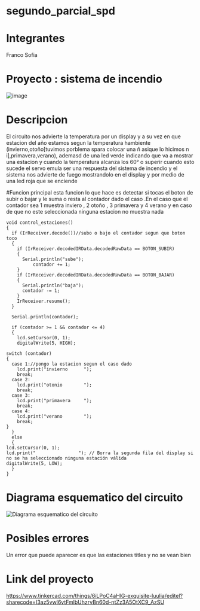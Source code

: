 # segundo_parcial_spd

# Integrantes
Franco Sofia


# Proyecto : sistema de incendio
![image](https://github.com/francosofia/segundo_parcial_spd/assets/108673571/e7de133c-c800-4e13-b31f-cb36eb1a2ee0)

# Descripcion
El circuito nos advierte la temperatura por un display y a su vez en que estacion del año estamos segun la temperatura  hambiente (invierno,otoño[tuvimos porblema spara colocar una ñ asique lo hicimos n i],primavera,verano), ademasd de una led verde indicando que va a mostrar una estacion y  cuando la temperatura alcanza los 60°  o superir  cuando esto sucede el servo emula ser una respuesta del sistema de incendio y  el sistema nos advierte de fuego mostrandolo en el display y  por medio de una led roja que se enciende

#Funcion principal
esta funcion lo que hace es detectar si tocas el boton de subir o bajar y le suma o resta al contador dado el caso .En el caso que el contador sea  1 muestra inviero , 2 otoño , 3 primavera y 4 verano y en caso de que no este seleccionada ninguna estacion no muestra nada

    void control_estaciones()
    {
      if (IrReceiver.decode())//subo o bajo el contador segun que boton toco
      {
        if (IrReceiver.decodedIRData.decodedRawData == BOTON_SUBIR)
        {
          Serial.println("sube");
              contador += 1;
        }
        if (IrReceiver.decodedIRData.decodedRawData == BOTON_BAJAR)
        {
          Serial.println("baja");
          contador -= 1;
        }
        IrReceiver.resume();
      }

      Serial.println(contador);

      if (contador >= 1 && contador <= 4)
      {
        lcd.setCursor(0, 1);
        digitalWrite(5, HIGH);

    switch (contador)
    {
      case 1://pongo la estacion segun el caso dado
        lcd.print("invierno      ");
        break;
      case 2:
        lcd.print("otonio        ");
        break;
      case 3:
        lcd.print("primavera     ");
        break;
      case 4:
        lcd.print("verano        ");
        break;
    }
      }
      else
      {
    lcd.setCursor(0, 1);
    lcd.print("                "); // Borra la segunda fila del display si no se ha seleccionado ninguna estación válida
    digitalWrite(5, LOW);
      }
    }

# Diagrama esquematico del circuito

![Diagrama esquematico del circuito](https://github.com/francosofia/segundo_parcial_spd/assets/108673571/8bacbdb1-83ff-4425-baaf-72abceea1ead)

# Posibles errores
Un error que puede aparecer es que las estaciones titles y no se vean bien 
# Link del proyecto
https://www.tinkercad.com/things/6iLPoC4aHlG-exquisite-luulia/editel?sharecode=I3az5vwl6vtFmlbUhzrvBn60d-ntZz3A5OtXC9_AzSU

